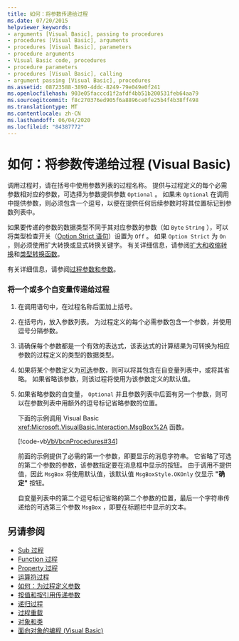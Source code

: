 ```yaml
---
title: 如何：将参数传递给过程
ms.date: 07/20/2015
helpviewer_keywords:
- arguments [Visual Basic], passing to procedures
- procedures [Visual Basic], arguments
- procedures [Visual Basic], parameters
- procedure arguments
- Visual Basic code, procedures
- procedure parameters
- procedures [Visual Basic], calling
- argument passing [Visual Basic], procedures
ms.assetid: 08723588-3890-4ddc-8249-79e049e0f241
ms.openlocfilehash: 903e05facccd1f2afdf4bb51b200531feb64aa79
ms.sourcegitcommit: f8c270376ed905f6a8896ce0fe25b4f4b38ff498
ms.translationtype: MT
ms.contentlocale: zh-CN
ms.lasthandoff: 06/04/2020
ms.locfileid: "84387772"
---
```

# <a name="how-to-pass-arguments-to-a-procedure-visual-basic"></a>如何：将参数传递给过程 (Visual Basic)
调用过程时，请在括号中使用参数列表的过程名称。 提供与过程定义的每个必需参数相对应的参数，可选择为参数提供参数 `Optional` 。 如果未 `Optional` 在调用中提供参数，则必须包含一个逗号，以便在提供任何后续参数时将其位置标记到参数列表中。  
  
 如果要传递的参数的数据类型不同于其对应参数的参数（如 `Byte` `String` ），可以将类型检查开关（[Option Strict 语句](../../../language-reference/statements/option-strict-statement.md)）设置为 `Off` 。 如果 `Option Strict` 为 `On` ，则必须使用扩大转换或显式转换关键字。 有关详细信息，请参阅[扩大和收缩转换](../data-types/widening-and-narrowing-conversions.md)和[类型转换函数](../../../language-reference/functions/type-conversion-functions.md)。  
  
 有关详细信息，请参阅[过程参数和参数](./procedure-parameters-and-arguments.md)。  
  
### <a name="to-pass-one-or-more-arguments-to-a-procedure"></a>将一个或多个自变量传递给过程  
  
1. 在调用语句中，在过程名称后面加上括号。  
  
2. 在括号内，放入参数列表。 为过程定义的每个必需参数包含一个参数，并使用逗号分隔参数。  
  
3. 请确保每个参数都是一个有效的表达式，该表达式的计算结果为可转换为相应参数的过程定义的类型的数据类型。  
  
4. 如果将某个参数定义为[可选](../../../language-reference/modifiers/optional.md)参数，则可以将其包含在自变量列表中，或将其省略。 如果省略该参数，则该过程将使用为该参数定义的默认值。  
  
5. 如果省略参数的自变量， `Optional` 并且参数列表中后面有另一个参数，则可以在参数列表中用额外的逗号标记省略参数的位置。  
  
     下面的示例调用 Visual Basic <xref:Microsoft.VisualBasic.Interaction.MsgBox%2A> 函数。  
  
     [!code-vb[VbVbcnProcedures#34](~/samples/snippets/visualbasic/VS_Snippets_VBCSharp/VbVbcnProcedures/VB/Class1.vb#34)]  
  
     前面的示例提供了必需的第一个参数，即要显示的消息字符串。 它省略了可选的第二个参数的参数，该参数指定要在消息框中显示的按钮。 由于调用不提供值，因此 `MsgBox` 将使用默认值，该默认值 `MsgBoxStyle.OKOnly` 仅显示 **"确定"** 按钮。  
  
     自变量列表中的第二个逗号标记省略的第二个参数的位置，最后一个字符串传递给的可选第三个参数 `MsgBox` ，即要在标题栏中显示的文本。  
  
## <a name="see-also"></a>另请参阅

- [Sub 过程](./sub-procedures.md)
- [Function 过程](./function-procedures.md)
- [Property 过程](./property-procedures.md)
- [运算符过程](./operator-procedures.md)
- [如何：为过程定义参数](./how-to-define-a-parameter-for-a-procedure.md)
- [按值和按引用传递参数](./passing-arguments-by-value-and-by-reference.md)
- [递归过程](./recursive-procedures.md)
- [过程重载](./procedure-overloading.md)
- [对象和类](../objects-and-classes/index.md)
- [面向对象的编程 (Visual Basic)](../../concepts/object-oriented-programming.md)

